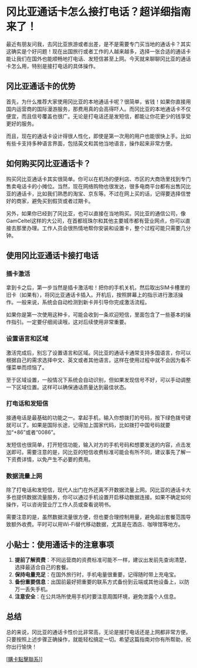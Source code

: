 # 冈比亚通话卡怎么接打电话？超详细指南来了！

最近有朋友问我，去冈比亚旅游或者出差，是不是需要专门买当地的通话卡？其实这确实是个好问题！现在出国旅行或者工作的人越来越多，选择一张合适的通话卡能让我们在国外也能顺畅地打电话、发短信甚至上网。今天就来聊聊冈比亚的通话卡怎么用，特别是接打电话的具体操作。

## 冈比亚通话卡的优势

首先，为什么推荐大家使用冈比亚的本地通话卡呢？很简单，省钱！如果你直接用国内运营商的国际漫游服务，那费用真的会高得吓人。而冈比亚的本地通话卡不仅便宜，而且信号覆盖也很广。无论是打电话还是发短信，都能让你花更少的钱享受更好的服务。

而且，现在的通话卡设计得很人性化，即使是第一次用的用户也能很快上手。比如有些卡支持多种语言界面，包括英文和其他当地语言，操作起来非常方便。

## 如何购买冈比亚通话卡？

购买冈比亚通话卡其实很简单。你可以在机场的便利店、市区的大商场里找到专门售卖电话卡的小摊位。当然，现在网络购物也很发达，很多电商平台都有出售冈比亚的通话卡，比如我们熟悉的淘宝、京东等。不过在网上买的话，记得要选择信誉好的商家，避免买到假货或者过期卡。

另外，如果你已经到了冈比亚，也可以直接在当地购买。冈比亚的通信公司，像GamCeltel这样的大公司，在首都班珠尔和其他主要城市都有营业网点，你可以直接去那里办理。工作人员会很热情地帮你安装和设置卡，整个过程可能只需要几分钟。

## 使用冈比亚通话卡接打电话

### 插卡激活

拿到卡之后，第一步当然是插卡激活啦！把你的手机关机，然后取出SIM卡槽里的旧卡（如果有），将冈比亚通话卡插入。开机后，按照屏幕上的指示进行激活操作。一般来说，系统会自动检测到新卡并引导你完成激活流程。

如果你是第一次使用这种卡，可能会收到一条欢迎短信，里面包含了一些基本的操作指引。一定要仔细阅读哦，这对后续使用非常重要。

### 设置语言和区域

激活完成后，别忘了设置语言和区域。冈比亚的通话卡通常支持多国语言，你可以根据自己的需求选择中文、英文或者其他语言。这样在使用过程中就不会因为看不懂菜单而烦恼了。

至于区域设置，一般情况下系统会自动识别，但如果发现信号不好，可以手动调整一下区域位置。这样可以确保通话质量达到最佳状态。

### 打电话和发短信

接通电话是最基础的功能之一。拿起手机，输入你想拨打的号码，按下绿色拨号键就可以了。如果是国际长途，记得加上国家代码，比如拨打中国号码就要加“+86”或者“0086”。

发短信也很简单，打开短信功能，输入对方的手机号码和想要发送的内容，点击发送即可。需要注意的是，冈比亚的短信收费标准可能会有所不同，建议事先了解一下资费详情，以免产生不必要的费用。

### 数据流量上网

除了打电话和发短信，现代人出门在外还离不开数据流量上网。冈比亚的通话卡大多也提供数据流量服务，你可以通过手机设置开启移动数据连接。如果不确定如何操作，可以咨询营业厅工作人员或查看说明书。

需要注意的是，虽然数据流量很方便，但也要合理控制用量，避免超出套餐范围导致额外收费。平时可以用Wi-Fi替代移动数据，尤其是在酒店、咖啡馆等地方。

## 小贴士：使用通话卡的注意事项

1. **提前了解资费**：不同运营商的资费标准可能不一样，建议出发前先查询清楚，选择最适合自己的套餐。
2. **保持电量充足**：在国外旅行时，手机电量很重要，记得随时带上充电宝。
3. **备份重要信息**：出国前最好把重要的联系方式备份到云端或其他设备上，以防万一丢失手机。
4. **注意安全**：在公共场所使用手机时要注意周围环境，避免泄露个人信息。

## 总结

总的来说，冈比亚的通话卡性价比非常高，无论是接打电话还是上网都非常方便。只要按照上述步骤正确操作，就能轻松搞定一切。希望这篇指南对你有所帮助，祝你出行愉快！

[[購卡點擊聯系](https://t.me/s/esim1088)]]
